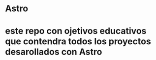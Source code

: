 # Astro
# este repo con ojetivos educativos que contendra todos los proyectos desarollados con Astro